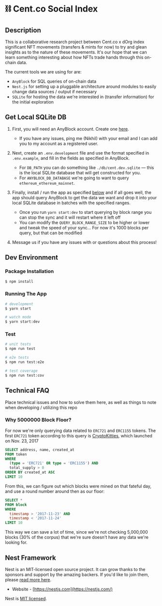 # ⛓ Cent.co Social Index

## Description

This is a collaborative research project between Cent.co x dOrg index significant NFT movements (transfers & mints for now) to try and glean insights as to the nature of these movements. It's our hope that we can learn something interesting about how NFTs trade hands through this on-chain data.

The current tools we are using for are:

* `AnyBlock` for SQL queries of on-chain data
* `Nest.js` for setting up a pluggable architecture around modules to easily change data sources / output if necessary
* `SQLite` for hosting the data we're interested in (transfer information) for the initial exploration

## Get Local SQLite DB

1. First, you will need an AnyBlock account. Create one [here](https://www.anyblockanalytics.com/).
    * If you have any issues, ping me (Nikhil) with your email and I can add you to my account as a registered user.

2. Next, create an `.env.development` file and use the format specified in `.env.example`, and fill in the fields as specified in AnyBlock.
    * For `DB_PATH` you can do something like `./db/cent.dev.sqlite` — this is the local SQLite database that will get constructed for you.
    * For `ANYBLOCK_DB_DATABASE` we're going to want to query `ethereum_ethereum_mainnet`.

3. Finally, install / run the app as specified [below](#dev-environment) and if all goes well, the app should query AnyBlock to get the data we want and drop it into your local SQLite database in batches with the specified ranges.
    * Once you run `yarn start:dev` to start querying by block range you can stop the sync and it will restart where it left off
    * You can modify the `QUERY_BLOCK_RANGE_SIZE` to be higher or lower and tweak the speed of your sync... For now it's 1000 blocks per query, but that can be modified 

4. Message us if you have any issues with or questions about this process!

## Dev Environment

### Package Installation

```bash
$ npm install
```

### Running The App

```bash
# development
$ yarn start

# watch mode
$ yarn start:dev
```

### Test

```bash
# unit tests
$ npm run test

# e2e tests
$ npm run test:e2e

# test coverage
$ npm run test:cov
```

## Technical FAQ

Place technical issues and how to solve them here, as well as things to note when developing / utilizing this repo

### Why 5000000 Block Floor?

For now we're only querying data related to `ERC721` and `ERC1155` tokens. The first `ERC721` token according to this query is [CryptoKitties](https://etherscan.io/address/0x06012c8cf97bead5deae237070f9587f8e7a266d), which launched on Nov. 23, 2017

``` SQL
SELECT address, name, created_at
FROM token
WHERE 
  (type = 'ERC721' OR type = 'ERC1155') AND
  total_supply > 0
ORDER BY created_at ASC
LIMIT 10
```

From this, we can figure out which blocks were mined on that fateful day, and use a round number around then as our floor:

``` SQL
SELECT * 
FROM block
WHERE 
  timestamp > '2017-11-23' AND 
  timestamp < '2017-11-24'
LIMIT 10
```

This way we can save a lot of time, since we're not checking 5,000,000 blocks (30% of the corpus) that we're sure doesn't have any data we're looking for.

## Nest Framework

Nest is an MIT-licensed open source project. It can grow thanks to the sponsors and support by the amazing backers. If you'd like to join them, please [read more here](https://docs.nestjs.com/support).

* Website - [https://nestjs.com](https://nestjs.com/)

Nest is [MIT licensed](LICENSE).
